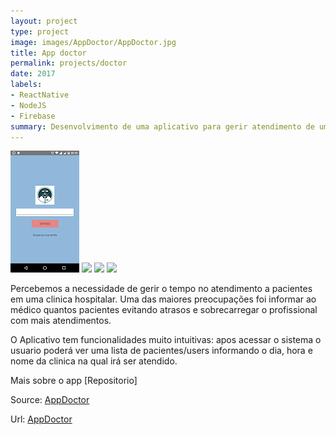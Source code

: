 ```yaml
---
layout: project
type: project
image: images/AppDoctor/AppDoctor.jpg
title: App doctor
permalink: projects/doctor
date: 2017
labels:
- ReactNative
- NodeJS
- Firebase
summary: Desenvolvimento de uma aplicativo para gerir atendimento de uma clinica. O médico poderá prever a quantidade de pacientes a atender no determinado dia e hora em uma clinica. 
---
```


<div class="ui small rounded images">
  <img class="ui image" src="../images/telaLogin.png">
  <img class="ui image" src="../images/telaHome.jpg">
  <img class="ui image" src="../images/telaAdmin.jpg">
  <img class="ui image" src="../images/telaUser.png">
</div>

Percebemos a necessidade de gerir o tempo no atendimento a pacientes em uma clinica hospitalar. Uma das maiores preocupações foi informar ao médico quantos pacientes evitando atrasos e sobrecarregar o profissional com mais atendimentos.

O Aplicativo tem funcionalidades muito intuitivas: apos acessar o sistema o usuario poderá ver uma lista de pacientes/users informando o dia, hora e nome da clinica na qual irá ser atendido.

Mais sobre o app [Repositorio]

Source: <a href="https://github.com/alexjosesilva/AppDoctor">
	<i class="large github icon"></i> AppDoctor
</a>

Url: <a href="/">
			<i class="large fa-google-play icon"></i> AppDoctor
	</a>
